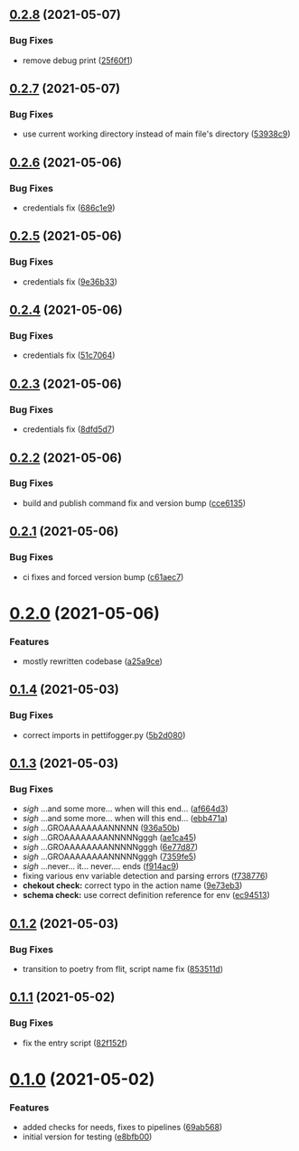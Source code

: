 ## [0.2.8](https://gitlab.com/blissfulreboot/python/pettifogger/compare/v0.2.7...v0.2.8) (2021-05-07)


### Bug Fixes

* remove debug print ([25f60f1](https://gitlab.com/blissfulreboot/python/pettifogger/commit/25f60f1556989cd230adf4a9963d4f9181f4e4f9))

## [0.2.7](https://gitlab.com/blissfulreboot/python/pettifogger/compare/v0.2.6...v0.2.7) (2021-05-07)


### Bug Fixes

* use current working directory instead of main file's directory ([53938c9](https://gitlab.com/blissfulreboot/python/pettifogger/commit/53938c9a7c712788a53f16bb1bdb498b5b394050))

## [0.2.6](https://gitlab.com/blissfulreboot/python/pettifogger/compare/v0.2.5...v0.2.6) (2021-05-06)


### Bug Fixes

* credentials fix ([686c1e9](https://gitlab.com/blissfulreboot/python/pettifogger/commit/686c1e9f0b1b1ed0282ea351e464245b2a948699))

## [0.2.5](https://gitlab.com/blissfulreboot/python/pettifogger/compare/v0.2.4...v0.2.5) (2021-05-06)


### Bug Fixes

* credentials fix ([9e36b33](https://gitlab.com/blissfulreboot/python/pettifogger/commit/9e36b330f57c3af421bda87016ff4ba55bd6a780))

## [0.2.4](https://gitlab.com/blissfulreboot/python/pettifogger/compare/v0.2.3...v0.2.4) (2021-05-06)


### Bug Fixes

* credentials fix ([51c7064](https://gitlab.com/blissfulreboot/python/pettifogger/commit/51c706495b97300a74bdbcc0fabee8b418c4346d))

## [0.2.3](https://gitlab.com/blissfulreboot/python/pettifogger/compare/v0.2.2...v0.2.3) (2021-05-06)


### Bug Fixes

* credentials fix ([8dfd5d7](https://gitlab.com/blissfulreboot/python/pettifogger/commit/8dfd5d7ca66ba6e03af4be94f971882b20622bbe))

## [0.2.2](https://gitlab.com/blissfulreboot/python/pettifogger/compare/v0.2.1...v0.2.2) (2021-05-06)


### Bug Fixes

* build and publish command fix and version bump ([cce6135](https://gitlab.com/blissfulreboot/python/pettifogger/commit/cce613581af99e95bafd1c9a907ad69628ec6c63))

## [0.2.1](https://gitlab.com/blissfulreboot/python/pettifogger/compare/v0.2.0...v0.2.1) (2021-05-06)


### Bug Fixes

* ci fixes and forced version bump ([c61aec7](https://gitlab.com/blissfulreboot/python/pettifogger/commit/c61aec799edc53f9e7d3fadc5ead8aefc83c6974))

# [0.2.0](https://gitlab.com/blissfulreboot/python/pettifogger/compare/v0.1.4...v0.2.0) (2021-05-06)


### Features

* mostly rewritten codebase ([a25a9ce](https://gitlab.com/blissfulreboot/python/pettifogger/commit/a25a9ce1f7768c1e25728aab1feb380762cc21a7))

## [0.1.4](https://gitlab.com/blissfulreboot/python/pettifogger/compare/v0.1.3...v0.1.4) (2021-05-03)


### Bug Fixes

* correct imports in pettifogger.py ([5b2d080](https://gitlab.com/blissfulreboot/python/pettifogger/commit/5b2d0809131d19ba3db5c82f089352da8c9dabaf))

## [0.1.3](https://gitlab.com/blissfulreboot/python/pettifogger/compare/v0.1.2...v0.1.3) (2021-05-03)


### Bug Fixes

* *sigh* ...and some more... when will this end... ([af664d3](https://gitlab.com/blissfulreboot/python/pettifogger/commit/af664d3b5cd2f8a32527c39d08c93a111f4cc39d))
* *sigh* ...and some more... when will this end... ([ebb471a](https://gitlab.com/blissfulreboot/python/pettifogger/commit/ebb471a018e41da4819125df25d4ec694ff77018))
* *sigh* ...GROAAAAAAAANNNNN ([936a50b](https://gitlab.com/blissfulreboot/python/pettifogger/commit/936a50bfea2e8fe4358c03ee901a0ab9ace83d5b))
* *sigh* ...GROAAAAAAAANNNNNgggh ([ae1ca45](https://gitlab.com/blissfulreboot/python/pettifogger/commit/ae1ca45496f05dc583c40e0a7c60ea288343749f))
* *sigh* ...GROAAAAAAAANNNNNgggh ([6e77d87](https://gitlab.com/blissfulreboot/python/pettifogger/commit/6e77d87487be7f2fdd00f823c2a4b78fe58b362f))
* *sigh* ...GROAAAAAAAANNNNNgggh ([7359fe5](https://gitlab.com/blissfulreboot/python/pettifogger/commit/7359fe55f797a3ee9a73ec56208f6e0ac1e891b0))
* *sigh* ...never... it... never.... ends ([f914ac9](https://gitlab.com/blissfulreboot/python/pettifogger/commit/f914ac91228294338a2a6b59a8067b8c8e92268d))
* fixing various env variable detection and parsing errors ([f738776](https://gitlab.com/blissfulreboot/python/pettifogger/commit/f738776bd547667e494a405fcfeec05acfbd7497))
* **chekout check:** correct typo in the action name ([9e73eb3](https://gitlab.com/blissfulreboot/python/pettifogger/commit/9e73eb337a8ff44e4eff9f69c631151f9447f21c))
* **schema check:** use correct definition reference for env ([ec94513](https://gitlab.com/blissfulreboot/python/pettifogger/commit/ec94513b69c12c94b74064f5e9c5d8664123ebb7))

## [0.1.2](https://gitlab.com/blissfulreboot/python/pettifogger/compare/v0.1.1...v0.1.2) (2021-05-03)


### Bug Fixes

* transition to poetry from flit, script name fix ([853511d](https://gitlab.com/blissfulreboot/python/pettifogger/commit/853511d6a8098d32d2e03c9b02f66dcc5bf7e16b))

## [0.1.1](https://gitlab.com/blissfulreboot/python/pettifogger/compare/v0.1.0...v0.1.1) (2021-05-02)


### Bug Fixes

* fix the entry script ([82f152f](https://gitlab.com/blissfulreboot/python/pettifogger/commit/82f152fe96f3ea5a02618fb53dcdc3fd23f5736b))

# [0.1.0](https://gitlab.com/blissfulreboot/python/pettifogger/compare/v0.0.0...v0.1.0) (2021-05-02)


### Features

* added checks for needs, fixes to pipelines ([69ab568](https://gitlab.com/blissfulreboot/python/pettifogger/commit/69ab568492871891cf363071e61b8df62202bd61))
* initial version for testing ([e8bfb00](https://gitlab.com/blissfulreboot/python/pettifogger/commit/e8bfb003532cb19d61a964b0fa974d42ca077760))
